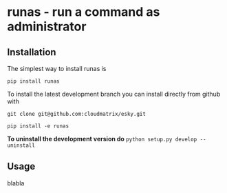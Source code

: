 runas - run a command as administrator
======================================

Installation
------------
The simplest way to install runas is

`pip install runas`

To install the latest development branch you can install directly from github with

`git clone git@github.com:cloudmatrix/esky.git`

`pip install -e runas`

**To uninstall the development version do** `python setup.py develop --uninstall`

Usage
-----
blabla
